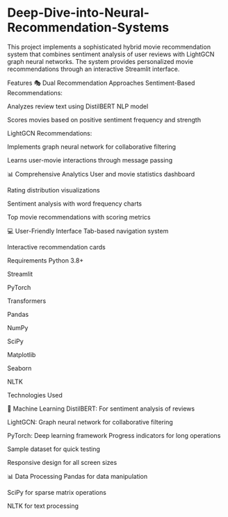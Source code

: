 # Deep-Dive-into-Neural-Recommendation-Systems

This project implements a sophisticated hybrid movie recommendation system that combines sentiment analysis of user reviews with LightGCN graph neural networks. The system provides personalized movie recommendations through an interactive Streamlit interface.

Features
🎭 Dual Recommendation Approaches
Sentiment-Based Recommendations:

Analyzes review text using DistilBERT NLP model

Scores movies based on positive sentiment frequency and strength

LightGCN Recommendations:

Implements graph neural network for collaborative filtering

Learns user-movie interactions through message passing



📊 Comprehensive Analytics
User and movie statistics dashboard

Rating distribution visualizations

Sentiment analysis with word frequency charts

Top movie recommendations with scoring metrics



💻 User-Friendly Interface
Tab-based navigation system

Interactive recommendation cards

Requirements
Python 3.8+

Streamlit

PyTorch

Transformers

Pandas

NumPy

SciPy

Matplotlib

Seaborn

NLTK

Technologies Used

🤖 Machine Learning
DistilBERT: For sentiment analysis of reviews

LightGCN: Graph neural network for collaborative filtering

PyTorch: Deep learning framework
Progress indicators for long operations

Sample dataset for quick testing

Responsive design for all screen sizes


📊 Data Processing
Pandas for data manipulation

SciPy for sparse matrix operations

NLTK for text processing
